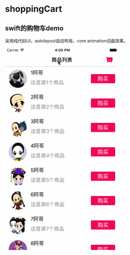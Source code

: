 # shoppingCart

## swift的购物车demo
采用纯代码UI，autolayout自动布局，core animation动画效果。

![image](https://github.com/6ag/shoppingCart/blob/master/shoppingCart.gif)
